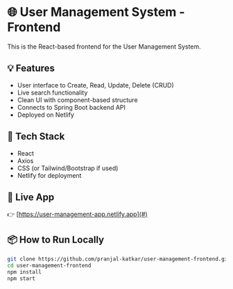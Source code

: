 # 🌐 User Management System - Frontend

This is the React-based frontend for the User Management System.

## 💡 Features

- User interface to Create, Read, Update, Delete (CRUD)
- Live search functionality
- Clean UI with component-based structure
- Connects to Spring Boot backend API
- Deployed on Netlify

## 🔧 Tech Stack

- React
- Axios
- CSS (or Tailwind/Bootstrap if used)
- Netlify for deployment

## 🔗 Live App

👉 [https://user-management-app.netlify.app](#)

## 📦 How to Run Locally

```bash
git clone https://github.com/pranjal-katkar/user-management-frontend.git
cd user-management-frontend
npm install
npm start

